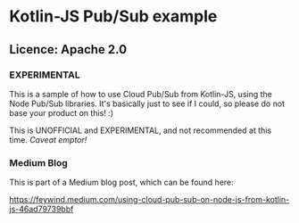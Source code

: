 # Kotlin-JS Pub/Sub example
## Licence: Apache 2.0

### EXPERIMENTAL
This is a sample of how to use Cloud Pub/Sub from Kotlin-JS, using the
Node Pub/Sub libraries. It's basically just to see if I could, so please
do not base your product on this! :)

This is UNOFFICIAL and EXPERIMENTAL, and not recommended at this time.
_Caveat emptor!_

### Medium Blog

This is part of a Medium blog post, which can be found here:

https://feywind.medium.com/using-cloud-pub-sub-on-node-js-from-kotlin-js-46ad79739bbf

